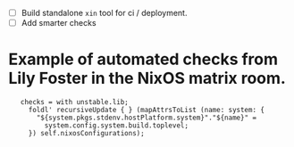 - [ ] Build standalone `xin` tool for ci / deployment.
- [ ] Add smarter checks

# Example of automated checks from Lily Foster in the NixOS matrix room.
```
   checks = with unstable.lib;
     foldl' recursiveUpdate { } (mapAttrsToList (name: system: {
       "${system.pkgs.stdenv.hostPlatform.system}"."${name}" =
         system.config.system.build.toplevel;
     }) self.nixosConfigurations);
```

